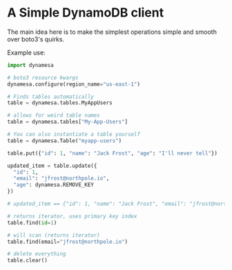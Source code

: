 # A Simple DynamoDB client

The main idea here is to make the simplest operations simple and smooth over boto3's quirks.

Example use:

```python
import dynamesa

# boto3 resource kwargs
dynamesa.configure(region_name="us-east-1")

# Finds tables automatically
table = dynamesa.tables.MyAppUsers

# allows for weird table names
table = dynamesa.tables["My-App-Users"]

# You can also instantiate a table yourself
table = dynamesa.Table("myapp-users")

table.put({"id": 1, "name": "Jack Frost", "age": "I'll never tell"})

updated_item = table.update({
  "id": 1,
  "email": "jfrost@northpole.io",
  "age": dynamesa.REMOVE_KEY
})

# updated_item == {"id": 1, "name": "Jack Frost", "email": "jfrost@northpole.io"}

# returns iterator, uses primary key index
table.find(id=1)

# will scan (returns iterator)
table.find(email="jfrost@northpole.io")

# delete everything
table.clear()
```